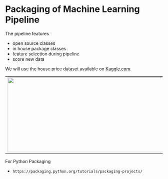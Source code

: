 # Packaging of Machine Learning Pipeline

The pipeline features

- open source classes
- in house package classes
- feature selection during pipeline
- score new data

We will use the house price dataset available on [Kaggle.com](https://www.kaggle.com/datasets/mazhar01/real-state-website-data).

<table style="width:100%">
  <tr>
    <td style="text-align: center;"><img src="https://i.imgur.com/moNYLOr.png[/img]" width="570px" height=240px/></td>
   </tr>
</table>

For Python Packaging

- `https://packaging.python.org/tutorials/packaging-projects/`